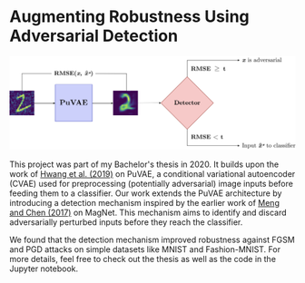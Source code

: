 # Augmenting Robustness Using Adversarial Detection

![archiecture](architecture.png)

This project was part of my Bachelor's thesis in 2020. It builds upon the work of [Hwang et al. (2019)](https://arxiv.org/abs/1903.00585) on PuVAE, a conditional variational autoencoder (CVAE) used for preprocessing (potentially adversarial) image inputs before feeding them to a classifier. Our work extends the PuVAE architecture by introducing a detection mechanism inspired by the earlier work of [Meng and Chen (2017)](https://arxiv.org/abs/1705.09064) on MagNet. This mechanism aims to identify and discard adversarially perturbed inputs before they reach the classifier.

We found that the detection mechanism improved robustness against FGSM and PGD attacks on simple datasets like MNIST and Fashion-MNIST. For more details, feel free to check out the thesis as well as the code in the Jupyter notebook.
